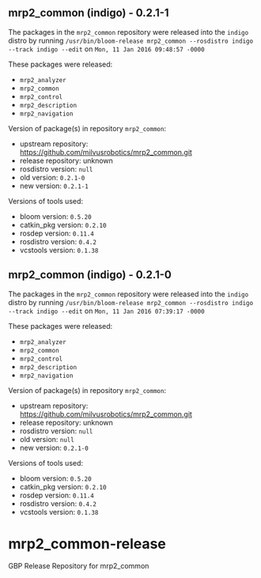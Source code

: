 ## mrp2_common (indigo) - 0.2.1-1

The packages in the `mrp2_common` repository were released into the `indigo` distro by running `/usr/bin/bloom-release mrp2_common --rosdistro indigo --track indigo --edit` on `Mon, 11 Jan 2016 09:48:57 -0000`

These packages were released:
- `mrp2_analyzer`
- `mrp2_common`
- `mrp2_control`
- `mrp2_description`
- `mrp2_navigation`

Version of package(s) in repository `mrp2_common`:
- upstream repository: https://github.com/milvusrobotics/mrp2_common.git
- release repository: unknown
- rosdistro version: `null`
- old version: `0.2.1-0`
- new version: `0.2.1-1`

Versions of tools used:
- bloom version: `0.5.20`
- catkin_pkg version: `0.2.10`
- rosdep version: `0.11.4`
- rosdistro version: `0.4.2`
- vcstools version: `0.1.38`


## mrp2_common (indigo) - 0.2.1-0

The packages in the `mrp2_common` repository were released into the `indigo` distro by running `/usr/bin/bloom-release mrp2_common --rosdistro indigo --track indigo --edit` on `Mon, 11 Jan 2016 07:39:17 -0000`

These packages were released:
- `mrp2_analyzer`
- `mrp2_common`
- `mrp2_control`
- `mrp2_description`
- `mrp2_navigation`

Version of package(s) in repository `mrp2_common`:
- upstream repository: https://github.com/milvusrobotics/mrp2_common.git
- release repository: unknown
- rosdistro version: `null`
- old version: `null`
- new version: `0.2.1-0`

Versions of tools used:
- bloom version: `0.5.20`
- catkin_pkg version: `0.2.10`
- rosdep version: `0.11.4`
- rosdistro version: `0.4.2`
- vcstools version: `0.1.38`


# mrp2_common-release
GBP Release Repository for mrp2_common

